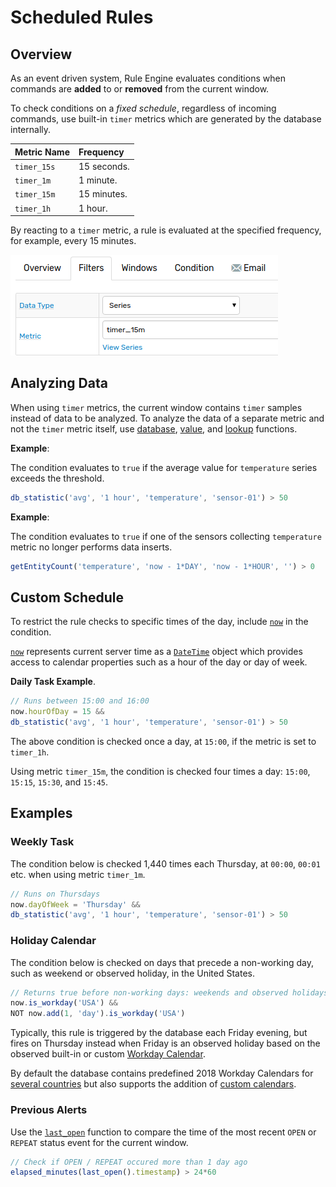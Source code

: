 # Scheduled Rules

## Overview

As an event driven system, Rule Engine evaluates conditions when commands are **added** to or **removed** from the current window.

To check conditions on a _fixed schedule_, regardless of incoming commands, use built-in `timer` metrics which are generated by the database internally.

**Metric Name** | **Frequency**
---|:---
`timer_15s` | 15 seconds.
`timer_1m` | 1 minute.
`timer_15m` | 15 minutes.
`timer_1h` | 1 hour.

By reacting to a `timer` metric, a rule is evaluated at the specified frequency, for example, every 15 minutes.

![](./images/new-metric.png)

## Analyzing Data

When using `timer` metrics, the current window contains `timer` samples instead of data to be analyzed. To analyze the data of a separate metric and not the `timer` metric itself, use [database](functions-series.md), [value](functions-value.md), and [lookup](functions-lookup.md) functions.

**Example**:

The condition evaluates to `true` if the average value for `temperature` series exceeds the threshold.

```javascript
db_statistic('avg', '1 hour', 'temperature', 'sensor-01') > 50
```

**Example**:

The condition evaluates to `true` if one of the sensors collecting `temperature` metric no longer performs data inserts.

```javascript
getEntityCount('temperature', 'now - 1*DAY', 'now - 1*HOUR', '') > 0
```

## Custom Schedule

To restrict the rule checks to specific times of the day, include [`now`](window-fields.md#date-fields) in the condition.

[`now`](window-fields.md#date-fields) represents current server time as a [`DateTime`](object-datetime.md) object which provides access to calendar properties such as a hour of the day or day of week.

**Daily Task Example**.

```javascript
// Runs between 15:00 and 16:00
now.hourOfDay = 15 &&
db_statistic('avg', '1 hour', 'temperature', 'sensor-01') > 50
```

The above condition is checked once a day, at `15:00`, if the metric is set to `timer_1h`.

Using metric `timer_15m`, the condition is checked four times a day: `15:00`, `15:15`, `15:30`, and `15:45`.

## Examples

### Weekly Task

The condition below is checked 1,440 times each Thursday, at `00:00`, `00:01` etc. when using metric `timer_1m`.

```javascript
// Runs on Thursdays
now.dayOfWeek = 'Thursday' &&
db_statistic('avg', '1 hour', 'temperature', 'sensor-01') > 50
```

### Holiday Calendar

The condition below is checked on days that precede a non-working day, such as weekend or observed holiday, in the United States.

```javascript
// Returns true before non-working days: weekends and observed holidays
now.is_workday('USA') &&
NOT now.add(1, 'day').is_workday('USA')
```

Typically, this rule is triggered by the database each Friday evening, but fires on Thursday instead when Friday is an observed holiday based on the observed built-in or custom [Workday Calendar](./workday-calendar.md).

By default the database contains predefined 2018 Workday Calendars for [several countries](./workday-calendar.md#built-in-calendars) but also supports the addition of [custom calendars](./workday-calendar.md#custom-calendars).

### Previous Alerts

Use the [`last_open`](./functions-alert-history.md#last_open) function to compare the time of the most recent `OPEN` or `REPEAT` status event for the current window.

```javascript
// Check if OPEN / REPEAT occured more than 1 day ago
elapsed_minutes(last_open().timestamp) > 24*60
```

